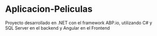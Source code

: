 # Aplicacion-Peliculas
Proyecto desarrollado en .NET con el framework ABP.io, utilizando C# y SQL Server en el backend y Angular en el Frontend
